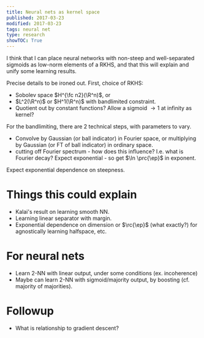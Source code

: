 ```yaml
---
title: Neural nets as kernel space
published: 2017-03-23
modified: 2017-03-23
tags: neural net
type: research
showTOC: True
---
```


I think that I can place neural networks with non-steep and well-separated sigmoids as low-norm elements of a RKHS, and that this will explain and unify some learning results.

Precise details to be ironed out. First, choice of RKHS:

* Sobolev space $H^{\fc n2}(\R^n)$, or
* $L^2(\R^n)$ or $H^1(\R^n)$ with bandlimited constraint.
* Quotient out by constant functions? Allow a sigmoid $\to 1$ at infinity as kernel?

For the bandlimiting, there are 2 technical steps, with parameters to vary.

* Convolve by Gaussian (or ball indicator) in Fourier space, or multiplying by Gaussian (or FT of ball indicator) in ordinary space.
* cutting off Fourier spectrum - how does this influence? I.e. what is Fourier decay? Expect exponential - so get $\ln \prc{\ep}$ in exponent.

Expect exponential dependence on steepness.

# Things this could explain

* Kalai's result on learning smooth NN.
* Learning linear separator with margin.
* Exponential dependence on dimension or $\rc{\ep}$ (what exactly?) for agnostically learning halfspace, etc.

# For neural nets

* Learn 2-NN with linear output, under some conditions (ex. incoherence)
* Maybe can learn 2-NN with sigmoid/majority output, by boosting (cf. majority of majorities).

# Followup

* What is relationship to gradient descent?
